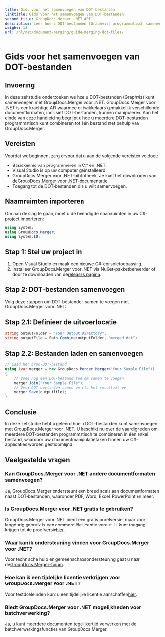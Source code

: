 ```yaml
---
title: Gids voor het samenvoegen van DOT-bestanden
linktitle: Gids voor het samenvoegen van DOT-bestanden
second_title: GroupDocs.Merger .NET API
description: Leer hoe u DOT-bestanden (Graphviz) programmatisch samenvoegt met GroupDocs.Merger voor .NET. Voeg DOT-bestanden eenvoudig samen, combineer en manipuleer ze.
weight: 13
url: /nl/net/document-merging/guide-merging-dot-files/
---
```


# Gids voor het samenvoegen van DOT-bestanden

## Invoering
In deze zelfstudie onderzoeken we hoe u DOT-bestanden (Graphviz) kunt samenvoegen met GroupDocs.Merger voor .NET. GroupDocs.Merger voor .NET is een krachtige API waarmee ontwikkelaars gemakkelijk verschillende documentformaten, inclusief DOT-bestanden, kunnen manipuleren. Aan het einde van deze handleiding begrijpt u hoe u meerdere DOT-bestanden programmatisch kunt combineren tot één bestand met behulp van GroupDocs.Merger.
## Vereisten
Voordat we beginnen, zorg ervoor dat u aan de volgende vereisten voldoet:
- Basiskennis van programmeren in C# en .NET.
- Visual Studio is op uw computer geïnstalleerd.
-  GroupDocs.Merger voor .NET-bibliotheek. Je kunt het downloaden van de[GroupDocs.Merger voor .NET-documentatie](https://tutorials.groupdocs.com/merger/net/).
- Toegang tot de DOT-bestanden die u wilt samenvoegen.

## Naamruimten importeren
Om aan de slag te gaan, moet u de benodigde naamruimten in uw C#-project importeren:
```csharp
using System; 
using GroupDocs.Merger;
using System.IO;
```
## Stap 1: Stel uw project in
1. Open Visual Studio en maak een nieuwe C#-consoletoepassing.
2.  Installeer GroupDocs.Merger voor .NET via NuGet-pakketbeheerder of door te downloaden van de[releases pagina](https://releases.groupdocs.com/merger/net/).
## Stap 2: DOT-bestanden samenvoegen
Volg deze stappen om DOT-bestanden samen te voegen met GroupDocs.Merger voor .NET:
## Stap 2.1: Definieer de uitvoerlocatie
```csharp
string outputFolder = "Your Output Directory";
string outputFile = Path.Combine(outputFolder, "merged.dot");
```
## Stap 2.2: Bestanden laden en samenvoegen
```csharp
// Laad het bron-DOT-bestand
using (var merger = new GroupDocs.Merger.Merger("Your Sample File"))
{
    // Voeg nog een DOT-bestand toe om samen te voegen
    merger.Join("Your Sample File");
    // Voeg DOT-bestanden samen en sla het resultaat op
    merger.Save(outputFile);
}
```

## Conclusie
In deze zelfstudie hebt u geleerd hoe u DOT-bestanden kunt samenvoegen met GroupDocs.Merger voor .NET. U beschikt nu over de vaardigheden om meerdere DOT-bestanden programmatisch te combineren in één enkel bestand, waardoor uw documentmanipulatietaken binnen uw C#-applicaties worden gestroomlijnd.

## Veelgestelde vragen
### Kan GroupDocs.Merger voor .NET andere documentformaten samenvoegen?
Ja, GroupDocs.Merger ondersteunt een breed scala aan documentformaten naast DOT-bestanden, waaronder PDF, Word, Excel, PowerPoint en meer.
### Is GroupDocs.Merger voor .NET gratis te gebruiken?
 GroupDocs.Merger voor .NET biedt een gratis proefversie, maar voor langdurig gebruik is een commerciële licentie vereist. U kunt toegang krijgen tot de proefversie[hier](https://releases.groupdocs.com/).
### Waar kan ik ondersteuning vinden voor GroupDocs.Merger voor .NET?
 Voor technische hulp en gemeenschapsondersteuning gaat u naar de[GroupDocs.Merger-forum](https://forum.groupdocs.com/c/merger/32).
### Hoe kan ik een tijdelijke licentie verkrijgen voor GroupDocs.Merger voor .NET?
 Voor testdoeleinden kunt u een tijdelijke licentie aanschaffen[hier](https://purchase.groupdocs.com/temporary-license/).
### Biedt GroupDocs.Merger voor .NET mogelijkheden voor batchverwerking?
Ja, u kunt meerdere documenten tegelijkertijd verwerken met de batchverwerkingsfuncties van GroupDocs.Merger.
